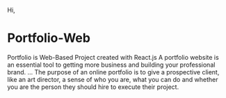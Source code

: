 Hi,
# Portfolio-Web
Portfolio is Web-Based Project created with React.js
A portfolio website is an essential tool to getting more business and building your professional brand. ...
The purpose of an online portfolio is to give a prospective client, like an art director, a sense of who you are, 
what you can do and whether you are the person they should hire to execute their project.

